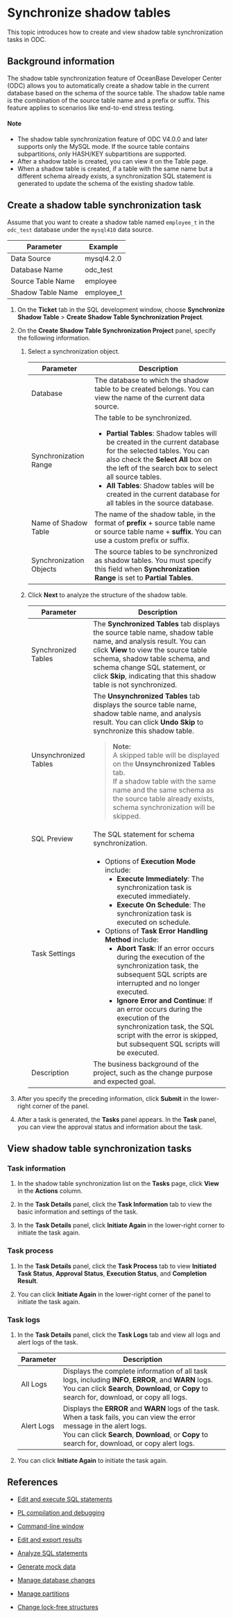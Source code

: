# Synchronize shadow tables

This topic introduces how to create and view shadow table synchronization tasks in ODC.

## Background information

The shadow table synchronization feature of OceanBase Developer Center (ODC) allows you to automatically create a shadow table in the current database based on the schema of the source table. The shadow table name is the combination of the source table name and a prefix or suffix. This feature applies to scenarios like end-to-end stress testing.

<main id="notice" type='explain'>
  <h4>Note</h4>
  <ul>
  <li>The shadow table synchronization feature of ODC V4.0.0 and later supports only the MySQL mode. If the source table contains subpartitions, only HASH/KEY subpartitions are supported. </li>
  <li>After a shadow table is created, you can view it on the Table page. </li>
  <li>When a shadow table is created, if a table with the same name but a different schema already exists, a synchronization SQL statement is generated to update the schema of the existing shadow table. </li>
  </ul>
</main>


## Create a shadow table synchronization task

Assume that you want to create a shadow table named `employee_t` in the `odc_test` database under the `mysql410` data source.

| Parameter | Example |
| ------ | ------ |
| Data Source | mysql4.2.0 |
| Database Name | odc_test |
| Source Table Name | employee |
| Shadow Table Name | employee_t |

1. On the **Ticket** tab in the SQL development window, choose **Synchronize Shadow Table** > **Create Shadow Table Synchronization Project**.


2. On the **Create Shadow Table Synchronization Project** panel, specify the following information.

   1. Select a synchronization object.

      

      | **Parameter** | **Description** |
      |---------|------------|
      | Database | The database to which the shadow table to be created belongs. You can view the name of the current data source.  |
      | Synchronization Range | The table to be synchronized.<ul> <li> **Partial Tables**: Shadow tables will be created in the current database for the selected tables. You can also check the **Select All** box on the left of the search box to select all source tables.  </li><li>  **All Tables**: Shadow tables will be created in the current database for all tables in the source database.  </li></ul> |
      | Name of Shadow Table | The name of the shadow table, in the format of **prefix** + source table name or source table name + **suffix**. You can use a custom prefix or suffix.  |
      | Synchronization Objects | The source tables to be synchronized as shadow tables. You must specify this field when **Synchronization Range** is set to **Partial Tables**.  |

   2. Click **Next** to analyze the structure of the shadow table.


      | **Parameter** | **Description** |
      |---------|-----------------|
      | Synchronized Tables | The **Synchronized Tables** tab displays the source table name, shadow table name, and analysis result. You can click **View** to view the source table schema, shadow table schema, and schema change SQL statement, or click **Skip**, indicating that this shadow table is not synchronized.  |
      | Unsynchronized Tables | The **Unsynchronized Tables** tab displays the source table name, shadow table name, and analysis result. You can click **Undo Skip** to synchronize this shadow table. <blockquote> **Note:** </br>A skipped table will be displayed on the **Unsynchronized Tables** tab. </br>If a shadow table with the same name and the same schema as the source table already exists, schema synchronization will be skipped. </blockquote> |
      | SQL Preview | The SQL statement for schema synchronization.  |
      | Task Settings | <ul><li>Options of **Execution Mode** include: <ul><li> **Execute Immediately**: The synchronization task is executed immediately.  </li><li> **Execute On Schedule**: The synchronization task is executed on schedule. </li></ul></li><li> Options of **Task Error Handling Method** include: <ul><li> **Abort Task**: If an error occurs during the execution of the synchronization task, the subsequent SQL scripts are interrupted and no longer executed.  </li><li> **Ignore Error and Continue**: If an error occurs during the execution of the synchronization task, the SQL script with the error is skipped, but subsequent SQL scripts will be executed. </li></ul></li></ul> |
      | Description | The business background of the project, such as the change purpose and expected goal.  |

3. After you specify the preceding information, click **Submit** in the lower-right corner of the panel.

4. After a task is generated, the **Tasks** panel appears. In the **Task** panel, you can view the approval status and information about the task.


## View shadow table synchronization tasks

### Task information

1. In the shadow table synchronization list on the **Tasks** page, click **View** in the **Actions** column.

2. In the **Task Details** panel, click the **Task Information** tab to view the basic information and settings of the task.

3. In the **Task Details** panel, click **Initiate Again** in the lower-right corner to initiate the task again.

### Task process

1. In the **Task Details** panel, click the **Task Process** tab to view **Initiated Task Status**, **Approval Status**, **Execution Status**, and **Completion Result**.

2. You can click **Initiate Again** in the lower-right corner of the panel to initiate the task again.

### Task logs

1. In the **Task Details** panel, click the **Task Logs** tab and view all logs and alert logs of the task.

   | Parameter | Description |
   |------|-----------------------------------------------------------------------------------------------------------------------------|
   | All Logs | Displays the complete information of all task logs, including **INFO**, **ERROR**, and **WARN** logs. <br>You can click **Search**, **Download**, or **Copy** to search for, download, or copy all logs.  |
   | Alert Logs | Displays the **ERROR** and **WARN** logs of the task. When a task fails, you can view the error message in the alert logs. <br>You can click **Search**, **Download**, or **Copy** to search for, download, or copy alert logs.  |


2. You can click **Initiate Again** to initiate the task again.

## References

- [Edit and execute SQL statements](1.sql-editing-and-execution.md)

- [PL compilation and debugging](2.pl-compile-and-debug.md)

- [Command-line window](3.command-line-window.md)

- [Edit and export results](4.result-editing-and-exporting.md)

- [Analyze SQL statements](5.perform-analysis.md)

- [Generate mock data](6.data-mocking.md)

- [Manage database changes](7.database-change.md)

- [Manage partitions](8.partition-scheme.md)

- [Change lock-free structures](10.table-structure-change.md)
